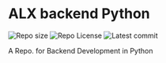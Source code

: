 # ALX backend Python

![Repo size](https://img.shields.io/github/repo-size/Azubuikeleo13/alx-backend-python)
![Repo License](https://img.shields.io/github/license/Azubuikeleo13/alx-backend-python.svg)
![Latest commit](https://img.shields.io/github/last-commit/Azubuikeleo13/alx-backend-python/main?style=round-square)

A Repo. for Backend Development in Python
